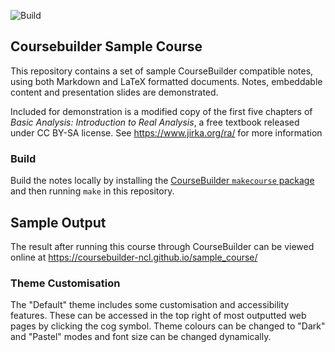 ![Build](https://github.com/coursebuilder-ncl/sample_course/workflows/Build/badge.svg)

## Coursebuilder Sample Course

This repository contains a set of sample CourseBuilder compatible notes, using both Markdown
and LaTeX formatted documents. Notes, embeddable content and presentation slides are demonstrated.

Included for demonstration is a modified copy of the first five chapters of 
*Basic Analysis: Introduction to Real Analysis*, a free textbook released under CC BY-SA license.
See https://www.jirka.org/ra/ for more information

### Build

Build the notes locally by installing the
[CourseBuilder `makecourse` package](https://github.com/coursebuilder-ncl/makecourse) and
then running `make` in this repository.

## Sample Output
The result after running this course through CourseBuilder can be viewed online at https://coursebuilder-ncl.github.io/sample_course/

### Theme Customisation
The "Default" theme includes some customisation and accessibility features. These can be accessed in the top right of most outputted
web pages by clicking the cog symbol. Theme colours can be changed to "Dark" and "Pastel" modes and font size can be changed dynamically.
